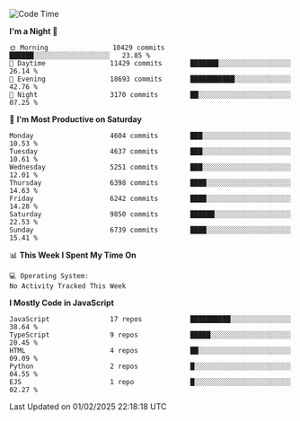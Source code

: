 <!--START_SECTION:waka-->
![Code Time](http://img.shields.io/badge/Code%20Time-3%2C498%20hrs%2059%20mins-blue)

**I'm a Night 🦉** 

```text
🌞 Morning                10429 commits       ██████░░░░░░░░░░░░░░░░░░░   23.85 % 
🌆 Daytime                11429 commits       ███████░░░░░░░░░░░░░░░░░░   26.14 % 
🌃 Evening                18693 commits       ███████████░░░░░░░░░░░░░░   42.76 % 
🌙 Night                  3170 commits        ██░░░░░░░░░░░░░░░░░░░░░░░   07.25 % 
```
📅 **I'm Most Productive on Saturday** 

```text
Monday                   4604 commits        ███░░░░░░░░░░░░░░░░░░░░░░   10.53 % 
Tuesday                  4637 commits        ███░░░░░░░░░░░░░░░░░░░░░░   10.61 % 
Wednesday                5251 commits        ███░░░░░░░░░░░░░░░░░░░░░░   12.01 % 
Thursday                 6398 commits        ████░░░░░░░░░░░░░░░░░░░░░   14.63 % 
Friday                   6242 commits        ████░░░░░░░░░░░░░░░░░░░░░   14.28 % 
Saturday                 9850 commits        ██████░░░░░░░░░░░░░░░░░░░   22.53 % 
Sunday                   6739 commits        ████░░░░░░░░░░░░░░░░░░░░░   15.41 % 
```


📊 **This Week I Spent My Time On** 

```text
💻 Operating System: 
No Activity Tracked This Week
```

**I Mostly Code in JavaScript** 

```text
JavaScript               17 repos            ██████████░░░░░░░░░░░░░░░   38.64 % 
TypeScript               9 repos             █████░░░░░░░░░░░░░░░░░░░░   20.45 % 
HTML                     4 repos             ██░░░░░░░░░░░░░░░░░░░░░░░   09.09 % 
Python                   2 repos             █░░░░░░░░░░░░░░░░░░░░░░░░   04.55 % 
EJS                      1 repo              █░░░░░░░░░░░░░░░░░░░░░░░░   02.27 % 
```




 Last Updated on 01/02/2025 22:18:18 UTC
<!--END_SECTION:waka-->

<!--
**likaiqiang/likaiqiang** is a ✨ _special_ ✨ repository because its `README.md` (this file) appears on your GitHub profile.

Here are some ideas to get you started:

- 🔭 I’m currently working on ...
- 🌱 I’m currently learning ...
- 👯 I’m looking to collaborate on ...
- 🤔 I’m looking for help with ...
- 💬 Ask me about ...
- 📫 How to reach me: ...
- 😄 Pronouns: ...
- ⚡ Fun fact: ...
-->
